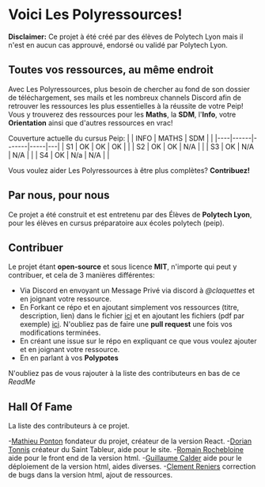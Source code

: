 # Voici Les Polyressources!

**Disclaimer:** Ce projet à été créé par des élèves de Polytech Lyon mais il n'est en aucun cas approuvé, endorsé ou validé par Polytech Lyon. 


## Toutes vos ressources, au même endroit

Avec Les Polyressources, plus besoin de chercher au fond de son dossier de téléchargement, ses mails et les nombreux channels Discord afin de retrouver les ressources les plus essentielles à la réussite de votre Peip! Vous y trouverez des ressources pour les **Maths**, la **SDM**, l'**Info**, votre **Orientation** ainsi que d'autres ressources en vrac!

Couverture actuelle du cursus Peip:
|    | INFO | MATHS | SDM |   |
|----|------|-------|-----|---|
| S1 | OK   | OK    | OK  |   |
| S2 | OK   | OK    | N/A |   |
| S3 | OK   | N/A   | N/A |   |
| S4 | OK   | N/a   | N/A |   |

Vous voulez aider Les Polyressources à être plus complètes? **Contribuez!**

## Par nous, pour nous

Ce projet a été construit et est entretenu par des Élèves de **Polytech Lyon**, pour les élèves en cursus préparatoire aux écoles polytech (peip).

## Contribuer

Le projet étant **open-source** et sous licence **MIT**, n'importe qui peut y contribuer, et cela de 3 manières différentes:

* Via Discord en envoyant un Message Privé via discord à *@claquettes* et en joignant votre ressource. 
* En Forkant ce répo et en ajoutant simplement vos ressources (titre, description, lien) dans le fichier [ici](https://github.com/Claquettes/PolyRessources/tree/ReactVersion/src/assets/ressources) et en ajoutant les fichiers (pdf par exemple) [ici](). N'oubliez pas de faire une **pull request** une fois vos modifications terminées.
* En créant une issue sur le répo en expliquant ce que vous voulez ajouter et en joignant votre ressource.
* En en parlant à vos **Polypotes** 
   
N'oubliez pas de vous rajouter à la liste des contributeurs en bas de ce *ReadMe*

## Hall Of Fame 

La liste des contributeurs à ce projet.

-[Mathieu Ponton](https://github.io/Claquettes) fondateur du projet, créateur de la version React.
-[Dorian Tonnis](https://github.com/Dorian-T) créateur du Saint Tableur, aide pour le site.
-[Romain Rochebloine](https://github.com/rrrroo) aide pour le front end de la version html.
-[Guillaume Calder](https://github.com/FlashOnFire) aide pour le déploiement de la version html, aides diverses.
-[Clement Reniers](https://github.com/VirisOnGithub) correction de bugs dans la version html, ajout de ressources. 

